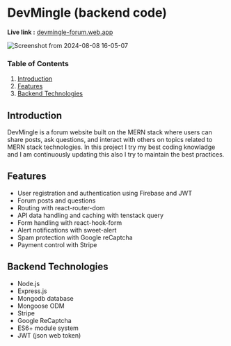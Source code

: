 # DevMingle (backend code)

**Live link :** [devmingle-forum.web.app](https://devmingle-forum.web.app)

![Screenshot from 2024-08-08 16-05-07](https://github.com/user-attachments/assets/1b8ad311-c6fe-4e78-9ae1-5d65d95eff49)

### Table of Contents

1. [Introduction](#introduction)
2. [Features](#features)
3. [Backend Technologies](#backend-technologies)

## Introduction

DevMingle is a forum website built on the MERN stack where users can share posts, ask questions, and interact with others on topics related to MERN stack technologies. In this project I try my best coding knowladge and I am continuously updating this also I try to maintain the best practices.

## Features

- User registration and authentication using Firebase and JWT
- Forum posts and questions
- Routing with react-router-dom
- API data handling and caching with tenstack query
- Form handling with react-hook-form
- Alert notifications with sweet-alert
- Spam protection with Google reCaptcha
- Payment control with Stripe

## Backend Technologies

- Node.js
- Express.js
- Mongodb database
- Mongoose ODM
- Stripe
- Google ReCaptcha
- ES6+ module system
- JWT (json web token)
